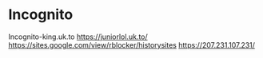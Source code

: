 # Incognito
Incognito-king.uk.to
https://juniorlol.uk.to/
https://sites.google.com/view/rblocker/historysites
https://207.231.107.231/
